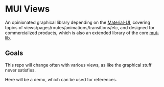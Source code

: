 # MUI Views

<!--
```yaml
date: 2020-01-03T10:01:24+0800
keys:
    - mui-views
titles:
    - MUI Views
depends:
    - https://github.com/mui-lib/mui-lib
location: https://github.com/mui-lib/mui-views
```
-->

An opinionated graphical library
depending on the [Material-UI](https://material-ui.com/),
covering topics of views/pages/routes/animations/transitions/etc,
and designed for commercialized products,
which is also an extended library of the core [mui-lib](https://github.com/mui-lib/mui-lib).


## Goals

This repo will change often with various views,
as like the graphical stuff never satisfies.

Here will be a demo, which can be used for references.

<!-- ## Motivations -->
